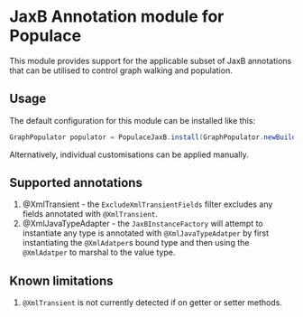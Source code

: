 # JaxB Annotation module for Populace

This module provides support for the applicable subset of JaxB annotations that can be utilised to control graph walking
and population.

## Usage
The default configuration for this module can be installed like this:

```java
GraphPopulator populator = PopulaceJaxB.install(GraphPopulator.newBuilder()).build();
```

Alternatively, individual customisations can be applied manually.

## Supported annotations

1. @XmlTransient - the `ExcludeXmlTransientFields` filter excludes any fields annotated with `@XmlTransient`.
1. @XmlJavaTypeAdapter - the `JaxBInstanceFactory` will attempt to instantiate any type is annotated with
`@XmlJavaTypeAdatper` by first instantiating the `@XmlAdatper`s bound type and then using the `@XmlAdatper` to marshal
to the value type.

## Known limitations
1. `@XmlTransient` is not currently detected if on getter or setter methods.
